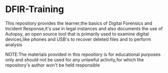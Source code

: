# DFIR-Training
This repository provides the learner,the basics of Digital Forensics and Incident Response,it's use in legal instances and also documents the use of Autopsy, an open source tool that is primarily used to examine digital devices,like phones and USB's to recover deleted files and to perform analysis 

NOTE:The materials provided in this repository is for educational purposes only and should not be used for any unlawful activity,for which the repository's author won't be held responsible 
